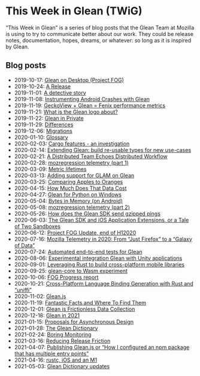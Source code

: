 # This Week in Glean (TWiG)

“This Week in Glean” is a series of blog posts that the Glean Team at Mozilla is using to try to communicate better about our work.
They could be release notes, documentation, hopes, dreams, or whatever: so long as it is inspired by Glean.

## Blog posts

* 2019-10-17: [Glean on Desktop (Project FOG)](https://chuttenblog.wordpress.com/2019/10/17/this-week-in-glean-glean-on-desktop-project-fog/)
* 2019-10-24: [A Release](https://fnordig.de/2019/10/24/this-week-in-glean/)
* 2019-11-01: [A detective story](http://droettboom.com/blog/2019/11/01/this-week-in-glean-november-1-2019/)
* 2019-11-08: [Instrumenting Android Crashes with Glean](https://blogoftravis.wordpress.com/2019/11/08/this-week-in-glean-2019-11-08/)
* 2019-11-19: [GeckoView + Glean = Fenix performance metrics](https://www.a2p.it/wordpress/tech-stuff/mozilla/geckoview-glean-fenix-performance-metrics/)
* 2019-11-21: [What is the Glean logo about?](https://dianaciufo.wordpress.com/2019/10/11/glean-graphic-identity-for-mozilla-firefox/)
* 2019-11-22: [Glean in Private](https://chuttenblog.wordpress.com/2019/11/22/this-week-in-glean-glean-in-private/)
* 2019-11-29: [Differences](https://fnordig.de/2019/11/29/this-week-in-glean/)
* 2019-12-06: [Migrations](https://brizental.github.io/2019/12/06/this-week-in-glean-migrations.html)
* 2020-01-10: [Glossary](https://brizental.github.io/2020/01/10/this-week-in-glean-glossary.html)
* 2020-02-03: [Cargo features - an investigation](https://fnordig.de/2020/02/03/this-week-in-glean/)
* 2020-02-14: [Extending Glean: build re-usable types for new use-cases](https://www.a2p.it/wordpress/tech-stuff/mozilla/extending-glean-build-re-usable-types-for-new-use-cases/)
* 2020-02-21: [A Distributed Team Echoes Distributed Workflow](https://chuttenblog.wordpress.com/2020/02/21/this-week-in-glean-a-distributed-team-echoes-distributed-workflow/)
* 2020-02-28: [mozregression telemetry (part 1)](https://wlach.github.io/blog/2020/02/this-week-in-glean-special-guest-post-mozregression-telemetry-part-1/)
* 2020-03-09: [Metric lifetimes](https://blog.mozilla.org/data/2020/03/09/this-week-in-glean-metric-lifetimes/)
* 2020-03-13: [Adding support for GLAM on Glean](https://blog.mozilla.org/data/2020/03/13/this-week-in-glean-adding-support-for-glam-on-glean/)
* 2020-03-25: [Comparing Apples to Oranges](https://blog.mozilla.org/data/2020/03/25/this-week-in-glean-comparing-apples-to-oranges/)
* 2020-04-15: [How Much Does That Data Cost](https://chuttenblog.wordpress.com/2020/04/15/this-week-in-glean-how-much-does-that-data-cost/)
* 2020-04-27: [Glean for Python on Windows](https://blog.mozilla.org/data/2020/04/27/this-week-in-glean-glean-for-python-on-windows/)
* 2020-05-04: [Bytes in Memory (on Android)](https://fnordig.de/2020/05/04/this-week-in-glean/)
* 2020-05-08: [mozregression telemetry (part 2)](https://wlach.github.io/blog/2020/05/this-week-in-glean-mozregression-telemetry-part-2/)
* 2020-05-26: [How does the Glean SDK send gzipped pings](https://blog.mozilla.org/data/2020/05/26/how-does-the-glean-sdk-send-gzipped-pings/)
* 2020-06-03: [The Glean SDK and iOS Application Extensions, or a Tale of Two Sandboxes](https://blog.mozilla.org/data/2020/06/03/this-week-in-glean-the-glean-sdk-and-ios-application-extensions-or-a-tale-of-two-sandboxes/)
* 2020-06-12: [Project FOG Update, end of H12020](https://blog.mozilla.org/data/2020/06/12/this-week-in-glean-project-fog-update-end-of-h12020/)
* 2020-07-16: [Mozilla Telemetry in 2020: From “Just Firefox” to a “Galaxy of Data”](https://blog.mozilla.org/data/2020/07/16/mozilla-telemetry-in-2020-from-just-firefox-to-a-galaxy-of-data/)
* 2020-07-24: [Automated end-to-end tests for Glean](https://blog.mozilla.org/data/2020/07/24/this-week-in-glean-automated-end-to-end-tests-for-glean/)
* 2020-08-06: [Experimental integration Glean with Unity applications](https://blog.mozilla.org/data/2020/08/06/experimental-integration-glean-with-unity-applications/)
* 2020-09-01: [Leveraging Rust to build cross-platform mobile libraries](https://blog.mozilla.org/data/2020/09/01/twig-leveraging-rust/)
* 2020-09-25: [glean-core to Wasm experiment](https://blog.mozilla.org/data/2020/09/25/this-week-in-glean-glean-core-to-wasm-experiment/)
* 2020-10-06: [FOG Progress report](https://blog.mozilla.org/data/2020/10/06/this-week-in-glean-fog-progress-report/)
* 2020-10-21: [Cross-Platform Language Binding Generation with Rust and “uniffi”](https://blog.mozilla.org/data/2020/10/21/this-week-in-glean-cross-platform-language-binding-generation-with-rust-and-uniffi/)
* 2020-11-02: [Glean.js](https://blog.mozilla.org/data/2020/11/02/this-week-in-glean-glean-js/)
* 2020-11-19: [Fantastic Facts and Where To Find Them](https://blog.mozilla.org/data/2020/11/19/this-week-in-glean-fantastic-facts-and-where-to-find-them/)
* 2020-12-01: [Glean is Frictionless Data Collection](https://blog.mozilla.org/data/2020/12/01/this-week-in-glean-glean-is-frictionless-data-collection/)
* 2020-12-18: [Glean in 2021](https://fnordig.de/2020/12/18/glean-in-2021/)
* 2021-01-15: [Proposals for Asynchronous Design](https://blog.mozilla.org/data/2021/01/15/this-week-in-glean-proposals-for-asynchronous-design/)
* 2021-01-28: [The Glean Dictionary](https://blog.mozilla.org/data/2021/01/27/this-week-in-glean-the-glean-dictionary/)
* 2021-02-24: [Boring Monitoring](https://blog.mozilla.org/data/2021/02/24/this-week-in-glean-boring-monitoring/)
* 2021-03-16: [Reducing Release Friction](https://blog.mozilla.org/data/2021/03/16/this-week-in-glean-reducing-release-friction/)
* 2021-04-07: [Publishing Glean.js or “How I configured an npm package that has multiple entry points”](https://blog.mozilla.org/data/2021/04/07/this-week-in-glean-publishing-glean-js/)
* 2021-04-16: [rustc, iOS and an M1](https://blog.mozilla.org/data/2021/04/16/this-week-in-glean-rustc-ios-and-an-m1/)
* 2021-05-03: [Glean Dictionary updates](https://blog.mozilla.org/data/2021/06/02/this-week-in-glean-glean-dictionary-updates/)

